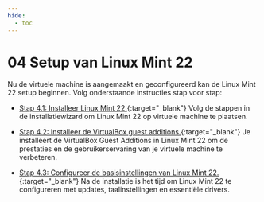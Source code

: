 ```yaml
---
hide:
  - toc
---
```


# 04 Setup van Linux Mint 22

Nu de virtuele machine is aangemaakt en geconfigureerd kan de Linux Mint 22 setup beginnen. Volg onderstaande instructies stap voor stap:

- [Stap 4.1: Installeer Linux Mint 22.](../../howtos/installeer-linuxmint22-os-vm-virtualbox/index.md){:target="_blank"} 
Volg de stappen in de installatiewizard om Linux Mint 22 op virtuele machine te plaatsen.

- [Stap 4.2: Installeer de VirtualBox guest additions.](../../howtos/installeer-guest-additions-linuxmint22-os-vm-virtualbox/index.md){:target="_blank"} 
Je installeert de VirtualBox Guest Additions in Linux Mint 22 om de prestaties en de gebruikerservaring van je virtuele machine te verbeteren.

- [Stap 4.3: Configureer de basisinstellingen van Linux Mint 22.](../../howtos/configureer-linuxmint22-os-vm-virtualbox/index.md){:target="_blank"} 
Na de installatie is het tijd om Linux Mint 22 te configureren met updates, taalinstellingen en essentiële drivers.